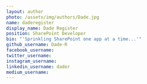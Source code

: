 ```yaml
---
layout: author
photo: /assets/img/authors/Dade.jpg
name: daderegister
display_name: Dade Register
position: SharePoint Developer
bio: "'Sprinkling SharePoint one app at a time...'"
github_username: Dade-R
facebook_username: 
twitter_username: 
instagram_username: 
linkedin_username: dader
medium_username: 
---
```

